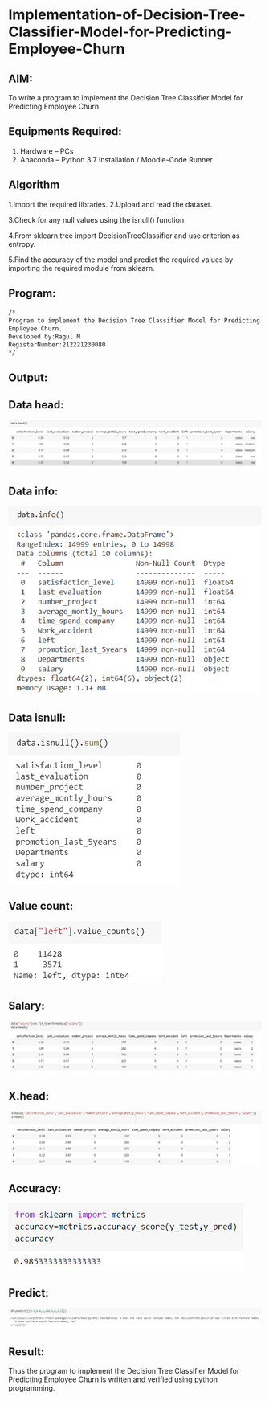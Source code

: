 # Implementation-of-Decision-Tree-Classifier-Model-for-Predicting-Employee-Churn

## AIM:
To write a program to implement the Decision Tree Classifier Model for Predicting Employee Churn.

## Equipments Required:
1. Hardware – PCs
2. Anaconda – Python 3.7 Installation / Moodle-Code Runner

## Algorithm
1.Import the required libraries.
2.Upload and read the dataset.

3.Check for any null values using the isnull() function.

4.From sklearn.tree import DecisionTreeClassifier and use criterion as entropy.

5.Find the accuracy of the model and predict the required values by importing the required module from sklearn. 

## Program:
```
/*
Program to implement the Decision Tree Classifier Model for Predicting Employee Churn.
Developed by:Ragul M 
RegisterNumber:212221230080  
*/
```

## Output:
## Data head:
![pic 1](https://github.com/ragulmani936/Implementation-of-Decision-Tree-Classifier-Model-for-Predicting-Employee-Churn/blob/main/data%20head.png)
## Data info:
![pic 2](https://github.com/ragulmani936/Implementation-of-Decision-Tree-Classifier-Model-for-Predicting-Employee-Churn/blob/main/data%20info.png)
## Data isnull:
![pic 3](https://github.com/ragulmani936/Implementation-of-Decision-Tree-Classifier-Model-for-Predicting-Employee-Churn/blob/main/data%20isnull.png)
## Value count:
![pic 4](https://github.com/ragulmani936/Implementation-of-Decision-Tree-Classifier-Model-for-Predicting-Employee-Churn/blob/main/value%20counts.png)
## Salary:
![pic 5](https://github.com/ragulmani936/Implementation-of-Decision-Tree-Classifier-Model-for-Predicting-Employee-Churn/blob/main/data%20salary.png)
## X.head:
![pic 6](https://github.com/ragulmani936/Implementation-of-Decision-Tree-Classifier-Model-for-Predicting-Employee-Churn/blob/main/x.head%20.png)
## Accuracy:
![pic 7](https://github.com/ragulmani936/Implementation-of-Decision-Tree-Classifier-Model-for-Predicting-Employee-Churn/blob/main/accuracy.png)
## Predict:
![pic 8](https://github.com/ragulmani936/Implementation-of-Decision-Tree-Classifier-Model-for-Predicting-Employee-Churn/blob/main/predict.png)
## Result:
Thus the program to implement the  Decision Tree Classifier Model for Predicting Employee Churn is written and verified using python programming.
